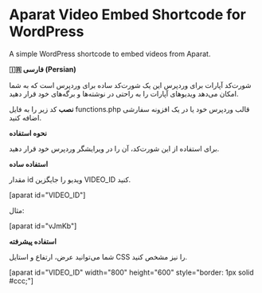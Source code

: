 # Aparat Video Embed Shortcode for WordPress

A simple WordPress shortcode to embed videos from Aparat.

**🇮🇷 فارسی (Persian)**

شورت‌کد آپارات برای وردپرس
این یک شورت‌کد ساده برای وردپرس است که به شما امکان می‌دهد ویدیوهای آپارات را به راحتی در نوشته‌ها و برگه‌های خود قرار دهید.

**نصب**
کد زیر را به فایل functions.php قالب وردپرس خود یا در یک افزونه سفارشی اضافه کنید.


**نحوه استفاده**

برای استفاده از این شورت‌کد، آن را در ویرایشگر وردپرس خود قرار دهید.

**استفاده ساده**

مقدار id ویدیو را جایگزین VIDEO_ID کنید.

[aparat id="VIDEO_ID"]

مثال:

[aparat id="vJmKb"]

**استفاده پیشرفته**

شما می‌توانید عرض، ارتفاع و استایل CSS را نیز مشخص کنید.

[aparat id="VIDEO_ID" width="800" height="600" style="border: 1px solid #ccc;"]

